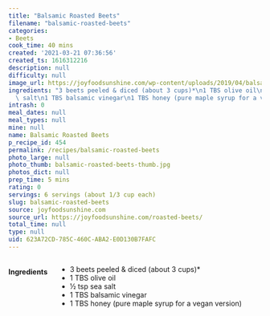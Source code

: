 ```yaml
---
title: "Balsamic Roasted Beets"
filename: "balsamic-roasted-beets"
categories:
- Beets
cook_time: 40 mins
created: '2021-03-21 07:36:56'
created_ts: 1616312216
description: null
difficulty: null
image_url: https://joyfoodsunshine.com/wp-content/uploads/2019/04/balsamic-roasted-beets-recipe-6.jpg
ingredients: "3 beets peeled & diced (about 3 cups)*\n1 TBS olive oil\n\xBD tsp sea\
  \ salt\n1 TBS balsamic vinegar\n1 TBS honey (pure maple syrup for a vegan version)"
intrash: 0
meal_dates: null
meal_types: null
mine: null
name: Balsamic Roasted Beets
p_recipe_id: 454
permalink: /recipes/balsamic-roasted-beets
photo_large: null
photo_thumb: balsamic-roasted-beets-thumb.jpg
photos_dict: null
prep_time: 5 mins
rating: 0
servings: 6 servings (about 1/3 cup each)
slug: balsamic-roasted-beets
source: joyfoodsunshine.com
source_url: https://joyfoodsunshine.com/roasted-beets/
total_time: null
type: null
uid: 623A72CD-785C-460C-ABA2-E0D130B7FAFC
---
```

<div class="large-8 medium-7 columns" id="writeup">	</div><!-- #writeup -->
</div><!-- #row-one -->
<div class="row" id="row-two">	<div class="medium-4 small-5 columns" id="ingredients"><h4>Ingredients</h4><div class="box box-ingredients content"><ul>
<li>3 beets peeled &amp; diced (about 3 cups)*</li>
<li>1 TBS olive oil</li>
<li>½ tsp sea salt</li>
<li>1 TBS balsamic vinegar</li>
<li>1 TBS honey (pure maple syrup for a vegan version)</li>
</ul>
</div>	</div>	<div class="medium-6 small-7 columns" id="directions">	</div>